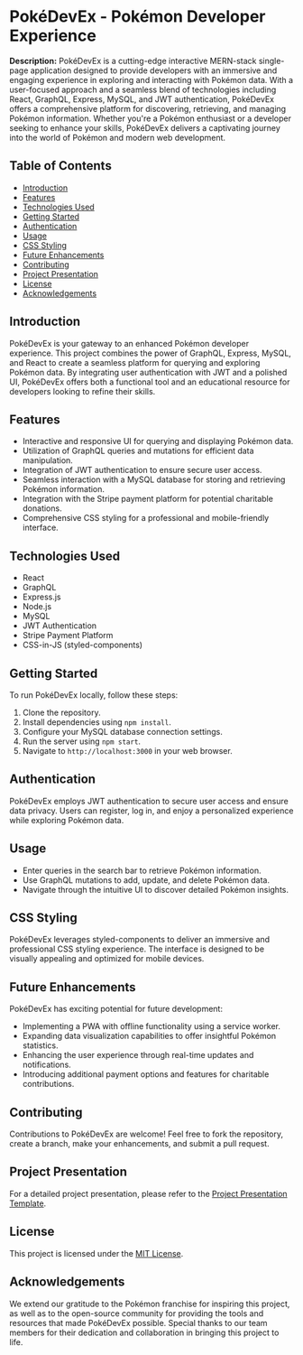# PokéDevEx - Pokémon Developer Experience

**Description:**
PokéDevEx is a cutting-edge interactive MERN-stack single-page application designed to provide developers with an immersive and engaging experience in exploring and interacting with Pokémon data. With a user-focused approach and a seamless blend of technologies including React, GraphQL, Express, MySQL, and JWT authentication, PokéDevEx offers a comprehensive platform for discovering, retrieving, and managing Pokémon information. Whether you're a Pokémon enthusiast or a developer seeking to enhance your skills, PokéDevEx delivers a captivating journey into the world of Pokémon and modern web development.

## Table of Contents
- [Introduction](#introduction)
- [Features](#features)
- [Technologies Used](#technologies-used)
- [Getting Started](#getting-started)
- [Authentication](#authentication)
- [Usage](#usage)
- [CSS Styling](#css-styling)
- [Future Enhancements](#future-enhancements)
- [Contributing](#contributing)
- [Project Presentation](#project-presentation)
- [License](#license)
- [Acknowledgements](#acknowledgements)

## Introduction
PokéDevEx is your gateway to an enhanced Pokémon developer experience. This project combines the power of GraphQL, Express, MySQL, and React to create a seamless platform for querying and exploring Pokémon data. By integrating user authentication with JWT and a polished UI, PokéDevEx offers both a functional tool and an educational resource for developers looking to refine their skills.

## Features
- Interactive and responsive UI for querying and displaying Pokémon data.
- Utilization of GraphQL queries and mutations for efficient data manipulation.
- Integration of JWT authentication to ensure secure user access.
- Seamless interaction with a MySQL database for storing and retrieving Pokémon information.
- Integration with the Stripe payment platform for potential charitable donations.
- Comprehensive CSS styling for a professional and mobile-friendly interface.

## Technologies Used
- React
- GraphQL
- Express.js
- Node.js
- MySQL
- JWT Authentication
- Stripe Payment Platform
- CSS-in-JS (styled-components)

## Getting Started
To run PokéDevEx locally, follow these steps:
1. Clone the repository.
2. Install dependencies using `npm install`.
3. Configure your MySQL database connection settings.
4. Run the server using `npm start`.
5. Navigate to `http://localhost:3000` in your web browser.

## Authentication
PokéDevEx employs JWT authentication to secure user access and ensure data privacy. Users can register, log in, and enjoy a personalized experience while exploring Pokémon data.

## Usage
- Enter queries in the search bar to retrieve Pokémon information.
- Use GraphQL mutations to add, update, and delete Pokémon data.
- Navigate through the intuitive UI to discover detailed Pokémon insights.

## CSS Styling
PokéDevEx leverages styled-components to deliver an immersive and professional CSS styling experience. The interface is designed to be visually appealing and optimized for mobile devices.

## Future Enhancements
PokéDevEx has exciting potential for future development:
- Implementing a PWA with offline functionality using a service worker.
- Expanding data visualization capabilities to offer insightful Pokémon statistics.
- Enhancing the user experience through real-time updates and notifications.
- Introducing additional payment options and features for charitable contributions.

## Contributing
Contributions to PokéDevEx are welcome! Feel free to fork the repository, create a branch, make your enhancements, and submit a pull request.

## Project Presentation
For a detailed project presentation, please refer to the [Project Presentation Template](link-to-presentation-template).

## License
This project is licensed under the [MIT License](link-to-license).

## Acknowledgements
We extend our gratitude to the Pokémon franchise for inspiring this project, as well as to the open-source community for providing the tools and resources that made PokéDevEx possible. Special thanks to our team members for their dedication and collaboration in bringing this project to life.
